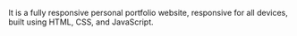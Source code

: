 
It is a fully responsive personal portfolio website, responsive for all devices, built using HTML, CSS, and JavaScript.

